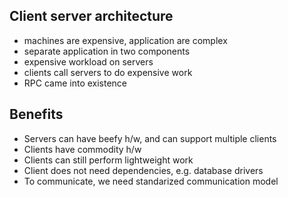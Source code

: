 
## Client server architecture

- machines are expensive, application are complex
- separate application in two components
- expensive workload on servers
- clients call servers to do expensive work
- RPC came into existence

## Benefits

- Servers can have beefy h/w, and can support multiple clients
- Clients have commodity h/w
- Clients can still perform lightweight work
- Client does not need dependencies, e.g. database drivers
- To communicate, we need standarized communication model